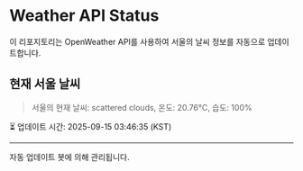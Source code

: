 
# Weather API Status

이 리포지토리는 OpenWeather API를 사용하여 서울의 날씨 정보를 자동으로 업데이트합니다.

## 현재 서울 날씨
> 서울의 현재 날씨: scattered clouds, 온도: 20.76°C, 습도: 100%

⏳ 업데이트 시간: 2025-09-15 03:46:35 (KST)

---
자동 업데이트 봇에 의해 관리됩니다.
